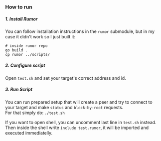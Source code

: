 ### How to run
##### 1. Install Rumor
You can follow installation instructions in the `rumor` submodule, but in my case it didn't work so I just built it:
```shell
# inside rumor repo
go build .
cp rumor ../scripts/
```

##### 2. Configure script
Open `test.sh` and set your target's correct address and id.

##### 3. Run Script
You can run prepared setup that will create a peer and try to connect to your target and make `status` and `block-by-root` requests.  
For that simply do:
`./test.sh`
  
If you want to open shell, you can uncomment last line in `test.sh` instead.
Then inside the shell write `include test.rumor`, it will be imported and executed immediatelly.
